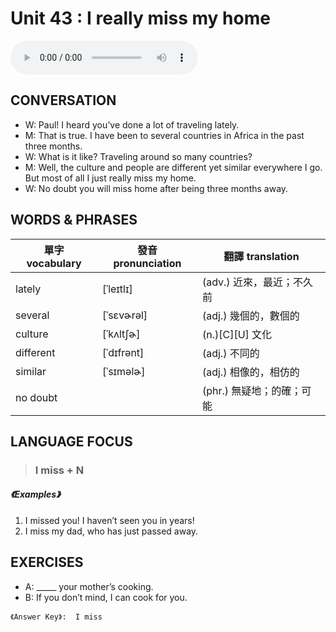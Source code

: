 # Unit 43 : I really miss my home 

<audio controls>
  <source src="https://channelplus.ner.gov.tw/api/audio/5ad2e602f95e3500064f42eb">
</audio>

## CONVERSATION
* W: Paul! I heard you’ve done a lot of traveling lately.
* M: That is true. I have been to several countries in Africa in the past three months.
* W: What is it like? Traveling around so many countries?
* M: Well, the culture and people are different yet similar everywhere I go. But most of all I just really miss my home.
* W: No doubt you will miss home after being three months away. 

## WORDS & PHRASES
單字 vocabulary| 發音 pronunciation | 翻譯 translation
--- | --- | ---
lately | [ˈleɪtlɪ] | (adv.) 近來，最近；不久前
several | [ˈsɛvɚrəl] | (adj.) 幾個的，數個的 
culture | [ˈkʌltʃɚ] | (n.)[C][U] 文化
different | [ˈdɪfrənt] | (adj.) 不同的
similar | [ˈsɪməlɚ] | (adj.) 相像的，相仿的 
no doubt  | | (phr.) 無疑地；的確；可能


## LANGUAGE FOCUS 
> <h3>I miss + N</h3>

##### 《Examples》
1. I missed you! I haven’t seen you in years!
2. I miss my dad, who has just passed away. 

## EXERCISES 
* A: _____ your mother’s cooking.
* B: If you don’t mind, I can cook for you. 

`《Answer Key》:  I miss`